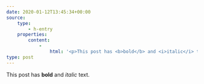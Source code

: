 ```yaml
---
date: 2020-01-12T13:45:34+00:00
source:
    type:
        - h-entry
    properties:
        content:
            -
                html: '<p>This post has <b>bold</b> and <i>italic</i> text.</p>'
type: post
---
```

<p>This post has <b>bold</b> and <i>italic</i> text.</p>
